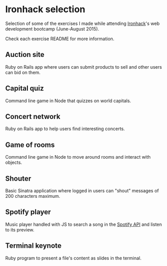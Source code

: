 # Ironhack selection

Selection of some of the exercises I made while attending [Ironhack](http://www.ironhack.com)'s web development bootcamp (June-August 2015).

Check each exercise README for more information.

## Auction site

Ruby on Rails app where users can submit products to sell and other users can bid on them.

## Capital quiz

Command line game in Node that quizzes on world capitals.

## Concert network

Ruby on Rails app to help users find interesting concerts.

## Game of rooms

Command line game in Node to move around rooms and interact with objects.

## Shouter

Basic Sinatra application where logged in users can "shout" messages of 200 characters maximum.

## Spotify player

Music player handled with JS to search a song in the [Spotify API](https://developer.spotify.com/web-api/search-item/) and listen to its preview.

## Terminal keynote

Ruby program to present a file's content as slides in the terminal.

